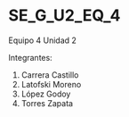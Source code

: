 # SE_G_U2_EQ_4

Equipo 4 Unidad 2

Integrantes:

1. Carrera Castillo
2. Latofski Moreno
3. López Godoy
4. Torres Zapata
 
